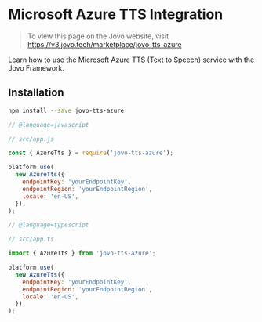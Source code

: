 # Microsoft Azure TTS Integration

> To view this page on the Jovo website, visit https://v3.jovo.tech/marketplace/jovo-tts-azure

Learn how to use the Microsoft Azure TTS (Text to Speech) service with the Jovo Framework.

## Installation

```sh
npm install --save jovo-tts-azure
```

```javascript
// @language=javascript

// src/app.js

const { AzureTts } = require('jovo-tts-azure');

platform.use(
  new AzureTts({
    endpointKey: 'yourEndpointKey',
    endpointRegion: 'yourEndpointRegion',
    locale: 'en-US',
  }),
);

// @language=typescript

// src/app.ts

import { AzureTts } from 'jovo-tts-azure';

platform.use(
  new AzureTts({
    endpointKey: 'yourEndpointKey',
    endpointRegion: 'yourEndpointRegion',
    locale: 'en-US',
  }),
);
```
